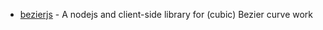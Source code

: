 - [bezierjs](https://github.com/Pomax/bezierjs) - A nodejs and client-side library for (cubic) Bezier curve work
